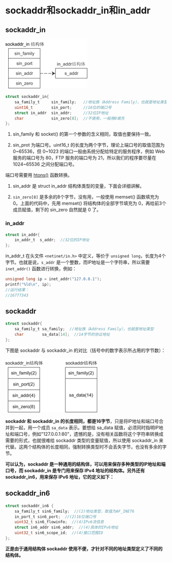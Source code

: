 # sockaddr和sockaddr_in和in_addr

## sockaddr_in

![](2023-04-16-19-12-43.png)

```c
struct sockaddr_in{
    sa_family_t     sin_family;   //地址族（Address Family），也就是地址类型
    uint16_t        sin_port;     //16位的端口号
    struct in_addr  sin_addr;     //32位IP地址
    char            sin_zero[8];  //不使用，一般用0填充
};
```

1. sin_family 和 socket() 的第一个参数的含义相同，取值也要保持一致。

2. sin_prot 为端口号。uint16_t 的长度为两个字节，理论上端口号的取值范围为 0~65536，但 0~1023 的端口一般由系统分配给特定的服务程序，例如 Web 服务的端口号为 80，FTP 服务的端口号为 21，所以我们的程序要尽量在 1024~65536 之间分配端口号。

端口号需要用 [htons()](htons().md) 函数转换。

1. sin_addr 是 struct in_addr 结构体类型的变量，下面会详细讲解。

2. `sin_zero[8]` 是多余的8个字节，没有用，一般使用 memset() 函数填充为 0。上面的代码中，先用 memset() 将结构体的全部字节填充为 0，再给前3个成员赋值，剩下的 sin_zero 自然就是 0 了。

### in_addr

```c
struct in_addr{
    in_addr_t  s_addr;  //32位的IP地址
};
```

in_addr_t 在头文件 `<netinet/in.h>` 中定义，等价于 `unsigned long`，长度为4个字节。也就是说，`s_addr` 是一个整数，而IP地址是一个字符串，所以需要 `inet_addr()` 函数进行转换，例如：
```c
unsigned long ip = inet_addr("127.0.0.1");
printf("%ld\n", ip);
//运行结果：
//16777343
```

## sockaddr

```c
struct sockaddr{
	sa_family_t sa_family;  //地址族（Address Family），也就是地址类型
	char        sa_data[14];  //14字节的协议地址
};
```

下图是 sockaddr 与 sockaddr_in 的对比（括号中的数字表示所占用的字节数）：

![](2023-04-16-19-13-39.png)

**sockaddr 和 sockaddr_in 的长度相同，都是16字节**，只是将IP地址和端口号合并到一起，用一个成员 `sa_data` 表示。要想给 sa_data 赋值，必须同时指明IP地址和端口号，例如"127.0.0.1:80"，遗憾的是，没有相关函数将这个字符串转换成需要的形式，也就很难给 sockaddr 类型的变量赋值，所以使用 sockaddr_in 来代替。这两个结构体的长度相同，强制转换类型时不会丢失字节，也没有多余的字节。

**可以认为，sockaddr 是一种通用的结构体，可以用来保存多种类型的IP地址和端口号，而 sockaddr_in 是专门用来保存 IPv4 地址的结构体。另外还有 sockaddr_in6，用来保存 IPv6 地址，它的定义如下：**

## sockaddr_in6

```c
struct sockaddr_in6 { 
    sa_family_t sin6_family;  //(2)地址类型，取值为AF_INET6
    in_port_t sin6_port;  //(2)16位端口号
    uint32_t sin6_flowinfo;  //(4)IPv6流信息
    struct in6_addr sin6_addr;  //(4)具体的IPv6地址
    uint32_t sin6_scope_id;  //(4)接口范围ID
};
```

**正是由于通用结构体 sockaddr 使用不便，才针对不同的地址类型定义了不同的结构体。**